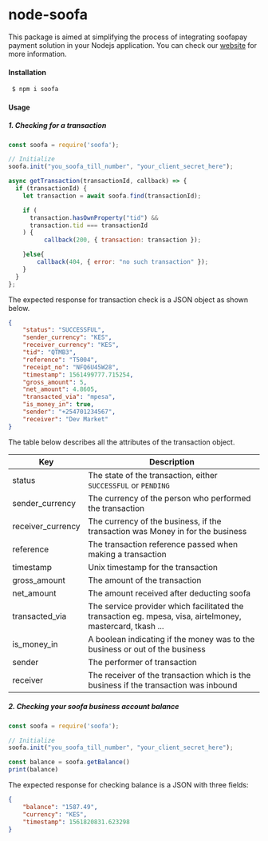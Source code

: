 # node-soofa

This package is aimed at simplifying the process of integrating soofapay payment solution in your Nodejs application. You can check our
[website] for more information.

#### Installation

```sh
 $ npm i soofa
```

#### Usage

##### 1. Checking for a transaction

```JavaScript
const soofa = require('soofa');

// Initialize
soofa.init("you_soofa_till_number", "your_client_secret_here");

async getTransaction(transactionId, callback) => {
  if (transactionId) {
    let transaction = await soofa.find(transactionId);

    if (
      transaction.hasOwnProperty("tid") &&
      transaction.tid === transactionId
    ) {
          callback(200, { transaction: transaction });

    }else{
        callback(404, { error: "no such transaction" });
    }
  }
};

```

The expected response for transaction check is a JSON
object as shown below.

```JSON
{
    "status": "SUCCESSFUL",
    "sender_currency": "KES",
    "receiver_currency": "KES",
    "tid": "QTMB3",
    "reference": "T5004",
    "receipt_no": "NFQ6U45W28",
    "timestamp": 1561499777.715254,
    "gross_amount": 5,
    "net_amount": 4.8605,
    "transacted_via": "mpesa",
    "is_money_in": true,
    "sender": "+254701234567",
    "receiver": "Dev Market"
}
```

The table below describes all the attributes of the transaction object.

| Key               | Description                                                                                                |
| ----------------- | ---------------------------------------------------------------------------------------------------------- |
| status            | The state of the transaction, either `SUCCESSFUL` or `PENDING`                                             |
| sender_currency   | The currency of the person who performed the transaction                                                   |
| receiver_currency | The currency of the business, if the transaction was Money in for the business                             |
| reference         | The transaction reference passed when making a transaction                                                 |
| timestamp         | Unix timestamp for the transaction                                                                         |
| gross_amount      | The amount of the transaction                                                                              |
| net_amount        | The amount received after deducting soofa                                                                  |
| transacted_via    | The service provider which facilitated the transaction eg. mpesa, visa, airtelmoney, mastercard, tkash ... |
| is_money_in       | A boolean indicating if the money was to the business or out of the business                               |
| sender            | The performer of transaction                                                                               |
| receiver          | The receiver of the transaction which is the business if the transaction was inbound                       |

##### 2. Checking your soofa business account balance

```JavaScript
const soofa = require('soofa');

// Initialize
soofa.init("you_soofa_till_number", "your_client_secret_here");

const balance = soofa.getBalance()
print(balance)
```

The expected response for checking balance is a JSON with three fields:

[website]: https://www.soofapay.com

```JSON
{
    "balance": "1587.49",
    "currency": "KES",
    "timestamp": 1561820831.623298
}
```
